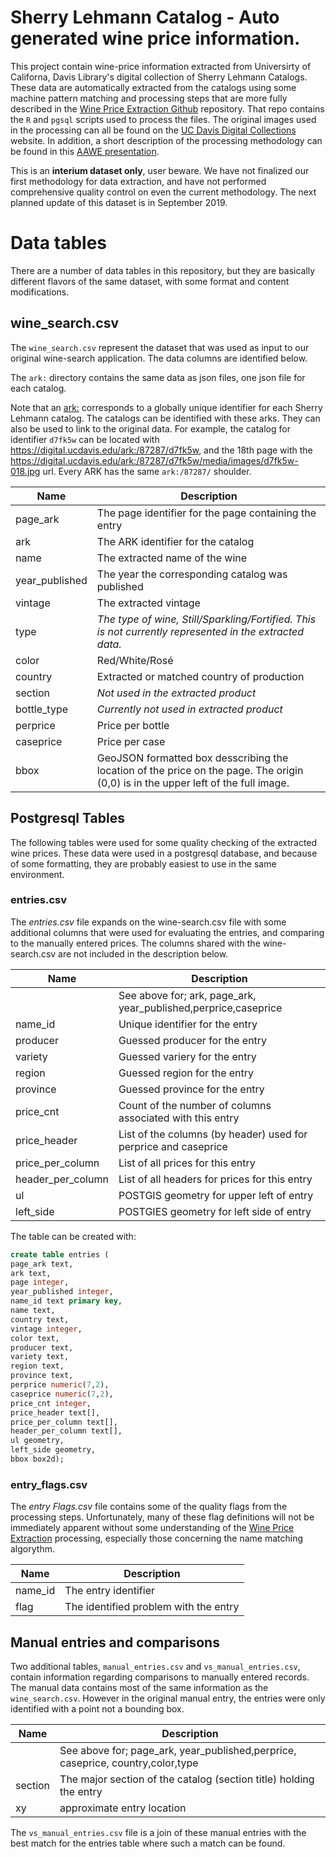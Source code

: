 # Sherry Lehmann Catalog - Auto generated wine price information.

This project contain wine-price information extracted from Universirty of
Californa, Davis Library's digital collection of Sherry Lehmann Catalogs.  These
data are automatically extracted from the catalogs using some machine pattern
matching and processing steps that are more fully described in the [Wine Price
Extraction Github](https://github.com/ucd-library/wine-price-extraction)
repository.  That repo contains the `R` and `pgsql` scripts used to process the
files.  The original images used in the processing can all be found on the [UC
Davis Digital
Collections](https://digital.ucdavis.edu/collection/sherry-lehmann) website.  In
addition, a short description of the processing methodology can be found in this
[AAWE presentation](https://bit.ly/hart19aawe).

This is an **interium dataset only**, user beware.  We have not finalized our
first methodology for data extraction, and have not performed comprehensive
quality control on even the current methodology.  The next planned update of
this dataset is in September 2019.

# Data tables

There are a number of data tables in this repository, but they are basically
different flavors of the same dataset, with some format and content
modifications.

## wine_search.csv

The `wine_search.csv` represent the dataset that was used as input to our
original wine-search application.  The data columns are identified below. 

The `ark:` directory contains the same data as json files, one json file for
each catalog.

Note that an [ark:](https://ezid.cdlib.org/) corresponds to a globally unique
identifier for each Sherry Lehmann catalog.  The catalogs can be identified
with these arks.  They can also be used to link to the original data.  For
example, the catalog for identifier `d7fk5w` can be located with
https://digital.ucdavis.edu/ark:/87287/d7fk5w, and the 18th page with the
https://digital.ucdavis.edu/ark:/87287/d7fk5w/media/images/d7fk5w-018.jpg url.
Every ARK has the same `ark:/87287/` shoulder.

| Name | Description |
| ---  | --- |
| page_ark | The page identifier for the page containing the entry |
| ark | The ARK identifier for the catalog |
| name | The extracted name of the wine |
| year_published | The year the corresponding catalog was published |
| vintage | The extracted vintage |
| type | *The type of wine, Still/Sparkling/Fortified.  This is not currently represented in the extracted data.* |
| color | Red/White/Rosé|
| country | Extracted or matched country of production |
| section | *Not used in the extracted product* |
| bottle_type | *Currently not used in extracted product* |
| perprice | Price per bottle |
| caseprice | Price per case  |
| bbox | GeoJSON formatted box desscribing the location of the price on the page.  The origin (0,0) is in the upper left of the full image. |



## Postgresql Tables

The following tables were used for some quality checking of the extracted wine
prices. These data were used in a postgresql database, and because of some
formatting, they are probably easiest to use in the same environment.

### entries.csv

The *entries.csv* file expands on the wine-search.csv file with some additional
columns that were used for evaluating the entries, and comparing to the manually
entered prices.  The columns shared with the wine-search.csv are not included in
the description below.

| Name | Description |
| ---  | --- |
|  | See above for; ark, page_ark, year_published,perprice,caseprice |
|name_id | Unique identifier for the entry |
producer| Guessed producer for the entry|
variety| Guessed variery for the entry |
region| Guessed region for the entry |
province| Guessed province for the entry |
price_cnt|Count of the number of columns associated with this entry|
price_header|List of the columns (by header) used for perprice and caseprice|
price_per_column|List of all prices for this entry|
header_per_column|List of all headers for prices for this entry|
ul| POSTGIS geometry for upper left of entry|
left_side| POSTGIES geometry for left side of entry|

The table can be created with:

```sql
create table entries (
page_ark text,
ark text,
page integer,
year_published integer,
name_id text primary key,
name text,
country text,
vintage integer,
color text,
producer text,
variety text,
region text,
province text,
perprice numeric(7,2),
caseprice numeric(7,2),
price_cnt integer,
price_header text[],
price_per_column text[],
header_per_column text[],
ul geometry,
left_side geometry,
bbox box2d);
```

### entry_flags.csv

The *entry Flags.csv* file contains some of the quality flags from the
processing steps.  Unfortunately, many of these flag definitions will not be
immediately apparent without some understanding of the [Wine Price
Extraction](https://github.com/ucd-library/wine-price-extraction) processing,
especially those concerning the name matching algorythm.

| Name | Description |
| ---  | --- |
| name_id | The entry identifier |
| flag | The identified problem with the entry |

## Manual entries and comparisons

Two additional tables, `manual_entries.csv` and `vs_manual_entries.csv`, contain
information regarding comparisons to manually entered records.  The manual data
contains most of the same information as the `wine_search.csv`.  However in the
original manual entry, the entries were only identified with a point not a
bounding box.

|   Name    |  Description |
| --- | --- |
|  | See above for; page_ark, year_published,perprice, caseprice, country,color,type |
| section | The major section of the catalog (section title) holding the entry |
| xy | approximate entry location |

The `vs_manual_entries.csv` file is a join of these manual entries with the best
match for the entries table where such a match can be found.

